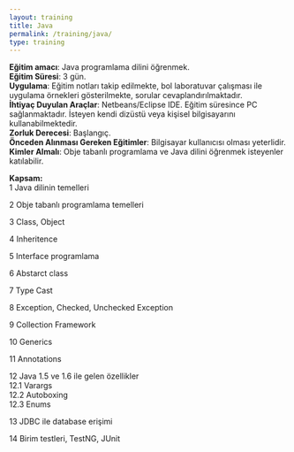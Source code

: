 ```yaml
---
layout: training
title: Java
permalink: /training/java/
type: training
---
```

**Eğitim amacı**: Java programlama dilini öğrenmek.  
**Eğitim Süresi**: 3 gün.  
**Uygulama**: Eğitim notları takip edilmekte, bol laboratuvar çalışması ile uygulama örnekleri gösterilmekte, sorular cevaplandırılmaktadır.  
**İhtiyaç Duyulan Araçlar**: Netbeans/Eclipse IDE. Eğitim süresince PC sağlanmaktadır. İsteyen kendi dizüstü veya kişisel bilgisayarını kullanabilmektedir.  
**Zorluk Derecesi**: Başlangıç.  
**Önceden Alınması Gereken Eğitimler**: Bilgisayar kullanıcısı olması yeterlidir.  
**Kimler Almalı**: Obje tabanlı programlama ve Java dilini öğrenmek isteyenler katılabilir.  

**Kapsam:**  
1 Java dilinin temelleri

2 Obje tabanlı programlama temelleri

3 Class, Object

4 Inheritence

5 Interface programlama

6 Abstarct class

7 Type Cast

8 Exception, Checked, Unchecked Exception

9 Collection Framework

10 Generics

11 Annotations

12 Java 1.5 ve 1.6 ile gelen özellikler  
12.1 Varargs  
12.2 Autoboxing  
12.3 Enums  

13 JDBC ile database erişimi

14 Birim testleri, TestNG, JUnit
